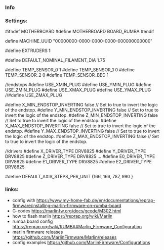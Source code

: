 ### Info

### Settings:

#ifndef MOTHERBOARD
  #define MOTHERBOARD BOARD_RUMBA
#endif


define MACHINE_UUID "00000000-0000-0000-0000-000000000000"


#define EXTRUDERS 1


#define DEFAULT_NOMINAL_FILAMENT_DIA 1.75


#define TEMP_SENSOR_0 1
#define TEMP_SENSOR_1 0
#define TEMP_SENSOR_2 0
#define TEMP_SENSOR_BED 1

//endstops
#define USE_XMIN_PLUG
#define USE_YMIN_PLUG
#define USE_ZMIN_PLUG
#define USE_XMAX_PLUG
#define USE_YMAX_PLUG
//#define USE_ZMAX_PLUG

#define X_MIN_ENDSTOP_INVERTING false // Set to true to invert the logic of the endstop.
#define Y_MIN_ENDSTOP_INVERTING false // Set to true to invert the logic of the endstop.
#define Z_MIN_ENDSTOP_INVERTING false // Set to true to invert the logic of the endstop.
#define X_MAX_ENDSTOP_INVERTING false // Set to true to invert the logic of the endstop.
#define Y_MAX_ENDSTOP_INVERTING false // Set to true to invert the logic of the endstop.
#define Z_MAX_ENDSTOP_INVERTING false // Set to true to invert the logic of the endstop.

//drivers
#define X_DRIVER_TYPE  DRV8825
#define Y_DRIVER_TYPE  DRV8825
#define Z_DRIVER_TYPE  DRV8825
...
#define E0_DRIVER_TYPE DRV8825
#define E1_DRIVER_TYPE DRV8825
#define E2_DRIVER_TYPE DRV8825


#define DEFAULT_AXIS_STEPS_PER_UNIT   {166, 166, 787, 990 }
### links:
 - config with https://www.my-home-fab.de/en/documentations/reprap-firmware/installing-marlin-firmware-on-rumba-board
 - G-codes https://marlinfw.org/docs/gcode/M302.html 
 - how to flash marlin https://reprap.org/wiki/Marlin
 - rumba board config https://reprap.org/wiki/RUMBA#Marlin_Firmware_Configuration
 - marlin firmware releases https://github.com/MarlinFirmware/Marlin/releases
 - config examples https://github.com/MarlinFirmware/Configurations
